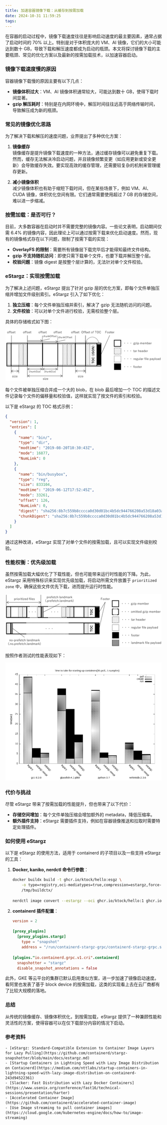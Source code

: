 ```yaml
---
title: 加速容器镜像下载：从缓存到按需加载
date: 2024-10-31 11:59:25
tags:
---
```


在容器的启动过程中，镜像下载速度往往是影响启动速度的最主要因素，通常占据了启动时间的 70% 以上。特别是对于体积庞大的 VM、AI 镜像，它们的大小可能达到数十 GB，导致下载和解压速度都成为启动的瓶颈。本文将探讨镜像下载的主要瓶颈、常见的优化方案以及最新的按需加载技术，以加速容器启动。

### 镜像下载速度慢的原因

容器镜像下载慢的原因主要有以下几点：

- **镜像体积过大**：VM、AI 镜像体积通常较大，可能达到数十 GB，使得下载时间显著。
- **gzip 解压耗时**：特别是在内网环境中，解压时间往往远高于网络传输时间，导致解压成为新的瓶颈。

### 常见的镜像优化思路

为了解决下载和解压的速度问题，业界提出了多种优化方案：

1. **镜像缓存**  
   镜像缓存是提升镜像下载速度的一种方法，通过缓存镜像可以避免重复下载。然而，缓存无法解决冷启动问题，并且镜像频繁变更（如应用更新或安全更新）会导致缓存失效。要实现高效的缓存管理，还需要较复杂的机制来管理缓存更新。

2. **减小镜像体积**  
   减少镜像体积也有助于缩短下载时间，但在某些场景下，例如 VM、AI、CUDA 镜像，体积优化空间有限。它们通常需要使用超过 7 GB 的存储空间，难以进一步缩减。

### 按需加载：是否可行？

目前，大多数容器在启动时并不需要完整的镜像内容。一些论文表明，启动期间仅需 6.4% 的镜像内容，因此理论上可以通过按需下载来优化启动速度。然而，现有的镜像格式存在以下问题，限制了按需下载的实现：

- **OverlayFS 的限制**：需要所有镜像层下载完毕后才能得知最终文件结构。
- **gzip 不支持随机访问**：即使只需下载单个文件，也要下载并解压整个层。
- **校验问题**：镜像 digest 是按整个层计算的，无法针对单个文件校验。

### eStargz：实现按需加载

为了解决上述问题，eStargz 提出了针对 gzip 层的优化方案，即每个文件单独压缩并增加文件级别索引。eStargz 引入了如下优化：

1. **独立压缩**：每个文件单独压缩并索引，解决了 gzip 无法随机访问的问题。
2. **文件校验**：可以对单个文件进行校验，无需校验整个层。

具体的存储格式如下图：

![alt text](../images/estartgz.png)

每个文件被单独压缩合并成一个大的 blob，在 blob 最后增加一个 TOC 的描述文件记录每个文件的偏移量和校验值，这样就实现了按文件的索引和校验。


以下是 eStargz 的 TOC 格式示例：

```json
{
  "version": 1,
  "entries": [
    {
      "name": "bin/",
      "type": "dir",
      "modtime": "2019-08-20T10:30:43Z",
      "mode": 16877,
      "NumLink": 0
    },
    {
      "name": "bin/busybox",
      "type": "reg",
      "size": 833104,
      "modtime": "2019-06-12T17:52:45Z",
      "mode": 33261,
      "offset": 126,
      "NumLink": 0,
      "digest": "sha256:8b7c559b8cccca0d30d01bc4b5dc944766208a53d18a03aa8afe97252207521f",
      "chunkDigest": "sha256:8b7c559b8cccca0d30d01bc4b5dc944766208a53d18a03aa8afe97252207521f"
    }
  ]
}
```

通过这种改进，eStargz 实现了对单个文件的按需加载，且可以实现文件级别校验。

### 性能权衡：优先级加载

虽然按需加载大幅优化了下载性能，但也可能带来运行时性能的下降。为此，eStargz 采用特殊标识来实现优先级加载，将启动所需文件放置于 `prioritized zone` 中，确保这些文件优先下载，进而提升运行时性能。

![alt text](../images/estargz-optimize.png)

按照作者测试的性能表现如下：

![alt text](../images/estargz-perf.png)

### 代价与挑战

尽管 eStargz 带来了按需加载的性能提升，但也带来了以下代价：

- **存储空间增加**：每个文件单独压缩会增加额外的 metadata，降低压缩率。
- **额外插件支持**：eStargz 需要插件支持，例如在容器镜像推送和拉取时需要特定处理插件。

### 如何使用 eStargz

以下是 eStargz 的使用方法，适用于 containerd 的子项目以及一些支持 eStargz 的工具：

1. **Docker, kaniko, nerdctl 命令行参数**：

    ```bash
    docker buildx build -t ghcr.io/ktock/hello:esgz \
        -o type=registry,oci-mediatypes=true,compression=estargz,force-compression=true \
        /tmp/buildctx/

    nerdctl image convert --estargz --oci ghcr.io/ktock/hello:1 ghcr.io/ktock/hello:esgz
    ```

2. **containerd 插件配置**：

    ```toml
    version = 2

    [proxy_plugins]
      [proxy_plugins.stargz]
        type = "snapshot"
        address = "/run/containerd-stargz-grpc/containerd-stargz-grpc.sock"

    [plugins."io.containerd.grpc.v1.cri".containerd]
      snapshotter = "stargz"
      disable_snapshot_annotations = false
    ```

此外，GKE 等云平台的集群已默认启用类似方案，进一步加速了镜像启动速度。看阿里也发表了基于 block device 的按需加载，这类的实现看上去在云厂商都有了比较大规模的落地。

### 总结

从传统的镜像缓存、镜像体积优化，到按需加载，eStargz 提供了一种兼顾性能和灵活性的方案，使得容器可以在仅下载部分内容的情况下启动。

### 参考资料

	- [eStargz: Standard-Compatible Extension to Container Image Layers for Lazy Pulling](https://github.com/containerd/stargz-snapshotter/blob/main/docs/estargz.md)
	- [Startup Containers in Lightning Speed with Lazy Image Distribution on Containerd](https://medium.com/nttlabs/startup-containers-in-lightning-speed-with-lazy-image-distribution-on-containerd-243d94522361)
	- [Slacker: Fast Distribution with Lazy Docker Containers](https://www.usenix.org/conference/fast16/technical-sessions/presentation/harter)
	- [Accelerated Container Image](https://github.com/containerd/accelerated-container-image)
	- [Use Image streaming to pull container images](https://cloud.google.com/kubernetes-engine/docs/how-to/image-streaming)